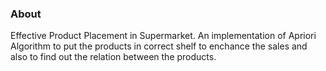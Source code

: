 ### About 
Effective Product Placement in Supermarket.
An implementation of Apriori Algorithm to put the products in correct shelf to enchance the sales and also to find out the relation between the products.
